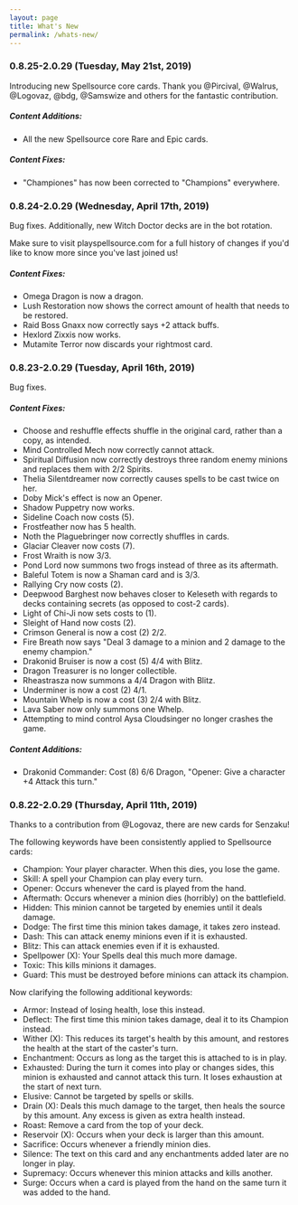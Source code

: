 ```yaml
---
layout: page
title: What's New
permalink: /whats-new/
---
```

### 0.8.25-2.0.29 (Tuesday, May 21st, 2019)

Introducing new Spellsource core cards. Thank you @Pircival, @Walrus, @Logovaz, @bdg, @Samswize and others for the fantastic contribution.

##### Content Additions:

 - All the new Spellsource core Rare and Epic cards.
 
##### Content Fixes:

 - "Championes" has now been corrected to "Champions" everywhere.
 
### 0.8.24-2.0.29 (Wednesday, April 17th, 2019)

Bug fixes. Additionally, new Witch Doctor decks are in the bot rotation.

Make sure to visit playspellsource.com for a full history of changes if you'd like to know more since you've last joined us!

##### Content Fixes:

 - Omega Dragon is now a dragon.
 - Lush Restoration now shows the correct amount of health that needs to be restored.
 - Raid Boss Gnaxx now correctly says +2 attack buffs.
 - Hexlord Zixxis now works.
 - Mutamite Terror now discards your rightmost card.

### 0.8.23-2.0.29 (Tuesday, April 16th, 2019)

Bug fixes.

##### Content Fixes:

 - Choose and reshuffle effects shuffle in the original card, rather than a copy, as intended.
 - Mind Controlled Mech now correctly cannot attack.
 - Spiritual Diffusion now correctly destroys three random enemy minions and replaces them with 2/2 Spirits.
 - Thelia Silentdreamer now correctly causes spells to be cast twice on her.
 - Doby Mick's effect is now an Opener.
 - Shadow Puppetry now works.
 - Sideline Coach now costs (5).
 - Frostfeather now has 5 health.
 - Noth the Plaguebringer now correctly shuffles in cards.
 - Glaciar Cleaver now costs (7).
 - Frost Wraith is now 3/3.
 - Pond Lord now summons two frogs instead of three as its aftermath.
 - Baleful Totem is now a Shaman card and is 3/3.
 - Rallying Cry now costs (2).
 - Deepwood Barghest now behaves closer to Keleseth with regards to decks containing secrets (as opposed to cost-2 cards).
 - Light of Chi-Ji now sets costs to (1).
 - Sleight of Hand now costs (2).
 - Crimson General is now a cost (2) 2/2.
 - Fire Breath now says "Deal 3 damage to a minion and 2 damage to the enemy champion."
 - Drakonid Bruiser is now a cost (5) 4/4 with Blitz.
 - Dragon Treasurer is no longer collectible.
 - Rheastrasza now summons a 4/4 Dragon with Blitz.
 - Underminer is now a cost (2) 4/1.
 - Mountain Whelp is now a cost (3) 2/4 with Blitz.
 - Lava Saber now only summons one Whelp.
 - Attempting to mind control Aysa Cloudsinger no longer crashes the game.

##### Content Additions:
 
 - Drakonid Commander: Cost (8) 6/6 Dragon, "Opener: Give a character +4 Attack this turn."

### 0.8.22-2.0.29 (Thursday, April 11th, 2019)

Thanks to a contribution from @Logovaz, there are new cards for Senzaku!

The following keywords have been consistently applied to Spellsource cards:

 - Champion: Your player character. When this dies, you lose the game.
 - Skill: A spell your Champion can play every turn.
 - Opener: Occurs whenever the card is played from the hand.
 - Aftermath: Occurs whenever a minion dies (horribly) on the battlefield.
 - Hidden: This minion cannot be targeted by enemies until it deals damage.
 - Dodge: The first time this minion takes damage, it takes zero instead.
 - Dash: This can attack enemy minions even if it is exhausted.
 - Blitz: This can attack enemies even if it is exhausted.
 - Spellpower (X): Your Spells deal this much more damage.
 - Toxic: This kills minions it damages.
 - Guard: This must be destroyed before minions can attack its champion.
 
Now clarifying the following additional keywords:

 - Armor: Instead of losing health, lose this instead.
 - Deflect: The first time this minion takes damage, deal it to its Champion instead.
 - Wither (X): This reduces its target's health by this amount, and restores the health at the start of the caster's turn.
 - Enchantment: Occurs as long as the target this is attached to is in play.
 - Exhausted: During the turn it comes into play or changes sides, this minion is exhausted and cannot attack this turn. It loses exhaustion at the start of next turn.
 - Elusive: Cannot be targeted by spells or skills.
 - Drain (X): Deals this much damage to the target, then heals the source by this amount. Any excess is given as extra health instead.
 - Roast: Remove a card from the top of your deck.
 - Reservoir (X): Occurs when your deck is larger than this amount.
 - Sacrifice: Occurs whenever a friendly minion dies.
 - Silence: The text on this card and any enchantments added later are no longer in play.
 - Supremacy: Occurs whenever this minion attacks and kills another.
 - Surge: Occurs when a card is played from the hand on the same turn it was added to the hand.